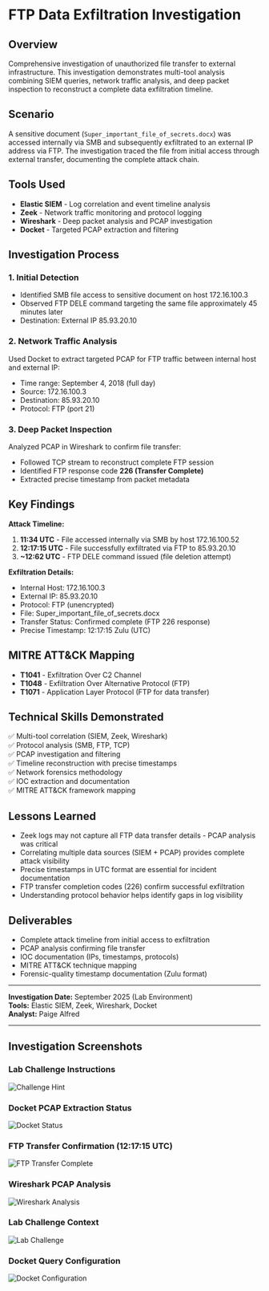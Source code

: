 # FTP Data Exfiltration Investigation

## Overview

Comprehensive investigation of unauthorized file transfer to external infrastructure. This investigation demonstrates multi-tool analysis combining SIEM queries, network traffic analysis, and deep packet inspection to reconstruct a complete data exfiltration timeline.

## Scenario

A sensitive document (`Super_important_file_of_secrets.docx`) was accessed internally via SMB and subsequently exfiltrated to an external IP address via FTP. The investigation traced the file from initial access through external transfer, documenting the complete attack chain.

## Tools Used

- **Elastic SIEM** - Log correlation and event timeline analysis
- **Zeek** - Network traffic monitoring and protocol logging
- **Wireshark** - Deep packet analysis and PCAP investigation
- **Docket** - Targeted PCAP extraction and filtering

## Investigation Process

### 1. Initial Detection
- Identified SMB file access to sensitive document on host 172.16.100.3
- Observed FTP DELE command targeting the same file approximately 45 minutes later
- Destination: External IP 85.93.20.10

### 2. Network Traffic Analysis
Used Docket to extract targeted PCAP for FTP traffic between internal host and external IP:
- Time range: September 4, 2018 (full day)
- Source: 172.16.100.3
- Destination: 85.93.20.10
- Protocol: FTP (port 21)

### 3. Deep Packet Inspection
Analyzed PCAP in Wireshark to confirm file transfer:
- Followed TCP stream to reconstruct complete FTP session
- Identified FTP response code **226 (Transfer Complete)**
- Extracted precise timestamp from packet metadata

## Key Findings

**Attack Timeline:**
1. **11:34 UTC** - File accessed internally via SMB by host 172.16.100.52
2. **12:17:15 UTC** - File successfully exfiltrated via FTP to 85.93.20.10
3. **~12:62 UTC** - FTP DELE command issued (file deletion attempt)

**Exfiltration Details:**
- Internal Host: 172.16.100.3
- External IP: 85.93.20.10
- Protocol: FTP (unencrypted)
- File: Super_important_file_of_secrets.docx
- Transfer Status: Confirmed complete (FTP 226 response)
- Precise Timestamp: 12:17:15 Zulu (UTC)

## MITRE ATT&CK Mapping

- **T1041** - Exfiltration Over C2 Channel
- **T1048** - Exfiltration Over Alternative Protocol (FTP)
- **T1071** - Application Layer Protocol (FTP for data transfer)

## Technical Skills Demonstrated

✅ Multi-tool correlation (SIEM, Zeek, Wireshark)  
✅ Protocol analysis (SMB, FTP, TCP)  
✅ PCAP investigation and filtering  
✅ Timeline reconstruction with precise timestamps  
✅ Network forensics methodology  
✅ IOC extraction and documentation  
✅ MITRE ATT&CK framework mapping  

## Lessons Learned

- Zeek logs may not capture all FTP data transfer details - PCAP analysis was critical
- Correlating multiple data sources (SIEM + PCAP) provides complete attack visibility
- Precise timestamps in UTC format are essential for incident documentation
- FTP transfer completion codes (226) confirm successful exfiltration
- Understanding protocol behavior helps identify gaps in log visibility

## Deliverables

- Complete attack timeline from initial access to exfiltration
- PCAP analysis confirming file transfer
- IOC documentation (IPs, timestamps, protocols)
- MITRE ATT&CK technique mapping
- Forensic-quality timestamp documentation (Zulu format)

---

**Investigation Date:** September 2025 (Lab Environment)  
**Tools:** Elastic SIEM, Zeek, Wireshark, Docket  
**Analyst:** Paige Alfred

---

## Investigation Screenshots

### Lab Challenge Instructions
![Challenge Hint](image1.jpeg)

### Docket PCAP Extraction Status
![Docket Status](image2.jpeg)

### FTP Transfer Confirmation (12:17:15 UTC)
![FTP Transfer Complete](image3.jpeg)

### Wireshark PCAP Analysis
![Wireshark Analysis](image4.jpeg)

### Lab Challenge Context
![Lab Challenge](image5.jpeg)

### Docket Query Configuration
![Docket Configuration](image6.jpeg)
